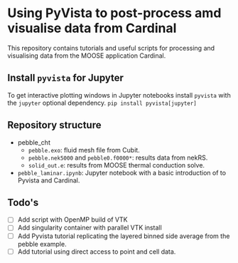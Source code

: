 # Using PyVista to post-process amd visualise data from Cardinal

This repository contains tutorials and useful scripts for processing and
visualising data from the MOOSE application Cardinal.

## Install `pyvista` for Jupyter
To get interactive plotting windows in Jupyter notebooks install `pyvista` with the `jupyter` optional dependency.
`pip install pyvista[jupyter]`

## Repository structure
* pebble_cht
  * `pebble.exo`: fluid mesh file from Cubit.
  * `pebble.nek5000` and `pebble0.f0000*`: results data from nekRS.
  * `solid_out.e`: results from MOOSE thermal conduction solve.
* `pebble_laminar.ipynb`: Jupyter notebook with a basic introduction of to Pyvista and Cardinal.

## Todo's
* [ ] Add script with OpenMP build of VTK
* [ ] Add singularity container with parallel VTK install
* [ ] Add Pyvista tutorial replicating the layered binned side average from the pebble example.
* [ ] Add tutorial using direct access to point and cell data.